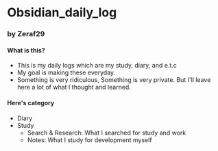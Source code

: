 # Obsidian_daily_log
### by Zeraf29



#### What is this?
- This is my daily logs which are my study, diary, and e.t.c
- My goal is making these everyday. 
- Something is very ridiculous, Something is very private. But I'll leave here a lot of what I thought and learned.

#### Here's category
- Diary
- Study
	- Search & Research: What I searched for study and work
	- Notes: What I study for development myself



